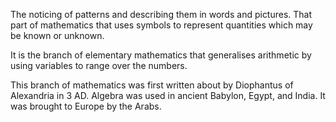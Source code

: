 The noticing of patterns and describing them in words and pictures. That
part of mathematics that uses symbols to represent quantities which may
be known or unknown.

It is the branch of elementary mathematics that generalises arithmetic
by using variables to range over the numbers.

This branch of mathematics was first written about by Diophantus of
Alexandria in 3 AD. Algebra was used in ancient Babylon, Egypt, and
India. It was brought to Europe by the Arabs.
